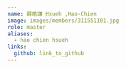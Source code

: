 ```yaml
---
name: 薛皓謙 Hsueh ,Hao-Chien 
image: images/members/311551101.jpg 
role: master
aliases:
  - hao chien hsueh
links:
  github: link_to_github 
---
```

